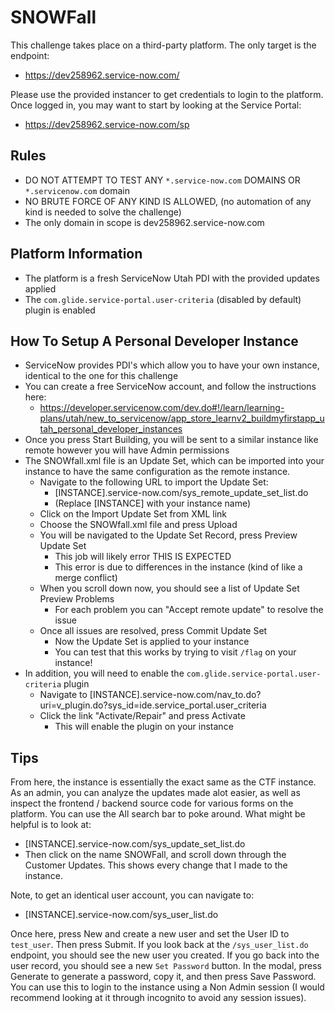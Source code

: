 # SNOWFall

This challenge takes place on a third-party platform. 
The only target is the endpoint: 
- https://dev258962.service-now.com/

Please use the provided instancer to get credentials to login to the platform. Once logged in, you may want to start by looking at the Service Portal:
- https://dev258962.service-now.com/sp

## Rules
- DO NOT ATTEMPT TO TEST ANY `*.service-now.com` DOMAINS OR `*.servicenow.com` domain
- NO BRUTE FORCE OF ANY KIND IS ALLOWED, (no automation of any kind is needed to solve the challenge)
- The only domain in scope is dev258962.service-now.com

## Platform Information
- The platform is a fresh ServiceNow Utah PDI with the provided updates applied
- The `com.glide.service-portal.user-criteria` (disabled by default) plugin is enabled

## How To Setup A Personal Developer Instance
- ServiceNow provides PDI's which allow you to have your own instance, identical to the one for this challenge
- You can create a free ServiceNow account, and follow the instructions here: 
    - https://developer.servicenow.com/dev.do#!/learn/learning-plans/utah/new_to_servicenow/app_store_learnv2_buildmyfirstapp_utah_personal_developer_instances
- Once you press Start Building, you will be sent to a similar instance like remote however you will have Admin permissions
- The SNOWfall.xml file is an Update Set, which can be imported into your instance to have the same configuration as the remote instance. 
    - Navigate to the following URL to import the Update Set:
        - [INSTANCE].service-now.com/sys_remote_update_set_list.do  
        - (Replace [INSTANCE] with your instance name)
    - Click on the Import Update Set from XML link
    - Choose the SNOWfall.xml file and press Upload
    - You will be navigated to the Update Set Record, press Preview Update Set
        - This job will likely error THIS IS EXPECTED
        - This error is due to differences in the instance (kind of like a merge conflict)
    - When you scroll down now, you should see a list of Update Set Preview Problems
        - For each problem you can "Accept remote update" to resolve the issue
    - Once all issues are resolved, press Commit Update Set
        - Now the Update Set is applied to your instance
        - You can test that this works by trying to visit `/flag` on your instance!
- In addition, you will need to enable the `com.glide.service-portal.user-criteria` plugin
    - Navigate to [INSTANCE].service-now.com/nav_to.do?uri=v_plugin.do?sys_id=ide.service_portal.user_criteria
    - Click the link "Activate/Repair" and press Activate
        - This will enable the plugin on your instance


## Tips
From here, the instance is essentially the exact same as the CTF instance. As an admin, you can analyze the updates made alot easier, as well as inspect the frontend / backend source code for various forms on the platform. You can use the All search bar to poke around. What might be helpful is to look at:
- [INSTANCE].service-now.com/sys_update_set_list.do
- Then click on the name SNOWFall, and scroll down through the Customer Updates. This shows every change that I made to the instance.

Note, to get an identical user account, you can navigate to:
- [INSTANCE].service-now.com/sys_user_list.do

Once here, press New and create a new user and set the User ID to `test_user`. Then press Submit. If you look back at the `/sys_user_list.do` endpoint, you should see the new user you created. If you go back into the user record, you should see a new `Set Password` button. In the modal, press Generate to generate a password, copy it, and then press Save Password. You can use this to login to the instance using a Non Admin session (I would recommend looking at it through incognito to avoid any session issues).

